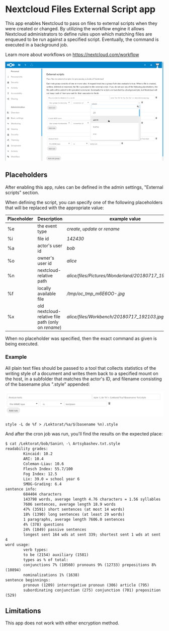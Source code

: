 # Nextcloud Files External Script app

This app enables Nextcloud to pass on files to external scripts when they were created or changed. By utilizing the workflow engine it allows Nextcloud administrators to define rules upon which matching files are enqueued to be run against a specified script. Eventually, the command is executed in a background job. 

Learn more about workflows on https://nextcloud.com/workflow

![The settings screen](./screenshots/settings.png)

## Placeholders

After enabling this app, rules can be defined in the admin settings, "External scripts" section.

When defining the script, you can specify one of the following placeholders that will be replaced with the appropriate value:

| Placeholder | Description | example value
--- | --- | ---
%e | the event type | *create*, *update* or *rename*
%i | file id | *142430*
%a | actor's user id | *bob*
%o | owner's user id | *alice*
%n | nextcloud-relative path | *alice/files/Pictures/Wonderland/20180717_192103.jpg*
%f | locally available file | */tmp/oc_tmp_m6E6OO-.jpg*
%x | old nextcloud-relative file path (only on *rename*) | *alice/files/Workbench/20180717_192103.jpg*

When no placeholder was specified, then the exact command as given is being executed.

### Example

All plain text files should be passed to a tool that collects statistics of the writing style of a document and writes them back to a specified mount on the host, in a subfolder that matches the actor's ID, and filename consisting of the basename plus ".style" appended:

![pass a file to style and write back the results](./screenshots/example_rule.png)  

```
style -L de %f > /Lektorat/%a/$(basename %n).style
```

And after the cron job was run, you'll find the results on the expected place: 

```
$ cat /Lektorat/bob/Sanin\ -\ Artsybashev.txt.style
readability grades:
        Kincaid: 10.2
        ARI: 10.4
        Coleman-Liau: 10.6
        Flesch Index: 55.7/100
        Fog Index: 12.5
        Lix: 39.0 = school year 6
        SMOG-Grading: 6.4
sentence info:
        684404 characters
        143798 words, average length 4.76 characters = 1.56 syllables
        7606 sentences, average length 18.9 words
        47% (3591) short sentences (at most 14 words)
        18% (1390) long sentences (at least 29 words)
        1 paragraphs, average length 7606.0 sentences
        4% (378) questions
        24% (1849) passive sentences
        longest sent 164 wds at sent 339; shortest sent 1 wds at sent 4
word usage:
        verb types:
        to be (2154) auxiliary (1581) 
        types as % of total:
        conjunctions 7% (10560) pronouns 9% (12733) prepositions 8% (10894)
        nominalizations 1% (1638)
sentence beginnings:
        pronoun (1209) interrogative pronoun (306) article (795)
        subordinating conjunction (275) conjunction (701) preposition (529)

```
## Limitations

This app does not work with either encryption method.
